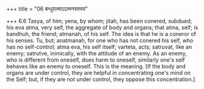 +++
title = "06 बन्धुरात्माऽऽत्मनस्तस्य"

+++
6.6 Tasya, of him; yena, by whom; jitah, has been conered, subdued; his
eva atma, very self, the aggregate of body and organs; that atma, self;
is bandhuh, the friend; atmanah, of his self. The idea is that he is a
coneror of his senses. Tu, but; anatmanah, for one who has not conered
his self, who has no self-control; atma eva, his self itself; varteta,
acts; satruvat, like an enemy; satrutve, inimically, with the attitude
of an enemy. As an enemy, who is different from oneself, does harm to
oneself, similarly one's self behaves like an enemy to oneself. This is
the meaning. \[If the body and organs are under control, they are
helpful in concentrating one's mind on the Self; but, if they are not
under control, they oppose this concentration.\]
